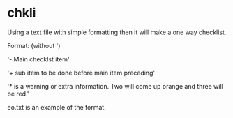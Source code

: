 chkli
=====
Using a text file with simple formatting then it will make a one way checklist.

Format: (without ')

'- Main checklst item'

'+ sub item to be done before main item preceding'

'* is a warning or extra information. Two will come up orange and three will be red.'

eo.txt is an example of the format.
